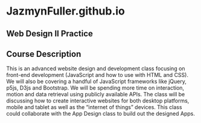 # JazmynFuller.github.io
## Web Design II Practice

## Course Description
This is an advanced website design and development class focusing on front-end development (JavaScript and how to use with HTML and CSS). We will also be covering a handful of JavaScript frameworks like jQuery, p5js, D3js and Bootstrap. We will be spending more time on interaction, motion and data retrieval using publicly available APIs. The class will be discussing how to create interactive websites for both desktop platforms, mobile and tablet as well as the “internet of things” devices. This class could collaborate with the App Design class to build out the designed Apps.